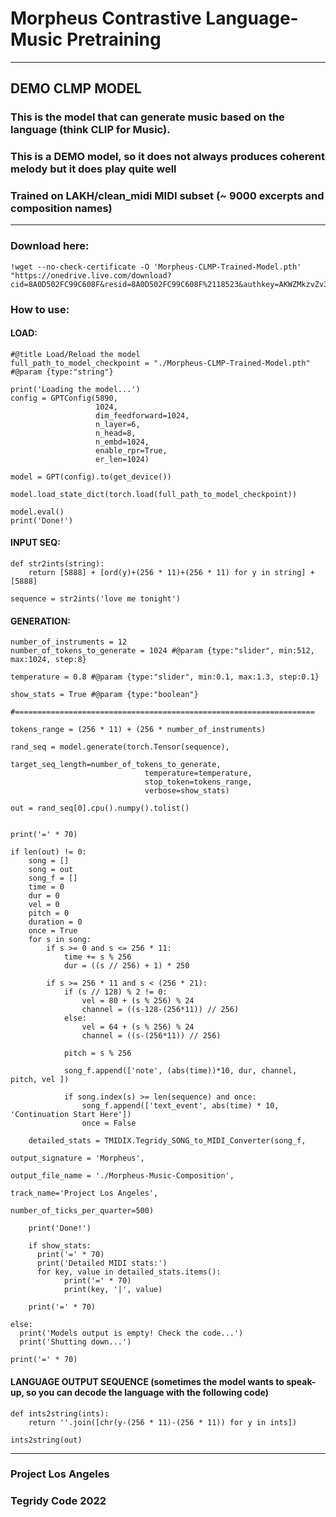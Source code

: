 # Morpheus Contrastive Language-Music Pretraining

***

## DEMO CLMP MODEL

### This is the model that can generate music based on the language (think CLIP for Music).

### This is a DEMO model, so it does not always produces coherent melody but it does play quite well

### Trained on LAKH/clean_midi MIDI subset (~ 9000 excerpts and composition names)

***

### Download here:

```
!wget --no-check-certificate -O 'Morpheus-CLMP-Trained-Model.pth' "https://onedrive.live.com/download?cid=8A0D502FC99C608F&resid=8A0D502FC99C608F%2118523&authkey=AKWZMkzvZv3WBSo"
```

### How to use:

#### LOAD:

```
#@title Load/Reload the model
full_path_to_model_checkpoint = "./Morpheus-CLMP-Trained-Model.pth" #@param {type:"string"}

print('Loading the model...')
config = GPTConfig(5890, 
                   1024,
                   dim_feedforward=1024,
                   n_layer=6, 
                   n_head=8, 
                   n_embd=1024,
                   enable_rpr=True,
                   er_len=1024)

model = GPT(config).to(get_device())

model.load_state_dict(torch.load(full_path_to_model_checkpoint))

model.eval()
print('Done!')
```

#### INPUT SEQ:

```
def str2ints(string):
    return [5888] + [ord(y)+(256 * 11)+(256 * 11) for y in string] + [5888]

sequence = str2ints('love me tonight')
```

#### GENERATION:

```
number_of_instruments = 12
number_of_tokens_to_generate = 1024 #@param {type:"slider", min:512, max:1024, step:8}

temperature = 0.8 #@param {type:"slider", min:0.1, max:1.3, step:0.1}

show_stats = True #@param {type:"boolean"}

#===================================================================

tokens_range = (256 * 11) + (256 * number_of_instruments)

rand_seq = model.generate(torch.Tensor(sequence), 
                              target_seq_length=number_of_tokens_to_generate, 
                              temperature=temperature,
                              stop_token=tokens_range,
                              verbose=show_stats)
    
out = rand_seq[0].cpu().numpy().tolist()


print('=' * 70)

if len(out) != 0:
    song = []
    song = out
    song_f = []
    time = 0
    dur = 0
    vel = 0
    pitch = 0
    duration = 0
    once = True
    for s in song:
        if s >= 0 and s <= 256 * 11:
            time += s % 256
            dur = ((s // 256) + 1) * 250

        if s >= 256 * 11 and s < (256 * 21):
            if (s // 128) % 2 != 0:
                vel = 80 + (s % 256) % 24
                channel = ((s-128-(256*11)) // 256)
            else:
                vel = 64 + (s % 256) % 24
                channel = ((s-(256*11)) // 256)

            pitch = s % 256

            song_f.append(['note', (abs(time))*10, dur, channel, pitch, vel ])

            if song.index(s) >= len(sequence) and once:
                song_f.append(['text_event', abs(time) * 10, 'Continuation Start Here'])
                once = False

    detailed_stats = TMIDIX.Tegridy_SONG_to_MIDI_Converter(song_f,
                                                          output_signature = 'Morpheus',  
                                                          output_file_name = './Morpheus-Music-Composition', 
                                                          track_name='Project Los Angeles', 
                                                          number_of_ticks_per_quarter=500)

    print('Done!')

    if show_stats:
      print('=' * 70)
      print('Detailed MIDI stats:')
      for key, value in detailed_stats.items():
            print('=' * 70)
            print(key, '|', value)

    print('=' * 70)

else:
  print('Models output is empty! Check the code...')
  print('Shutting down...')

print('=' * 70)
```

#### LANGUAGE OUTPUT SEQUENCE (sometimes the model wants to speak-up, so you can decode the language with the following code)

```
def ints2string(ints):
    return ''.join([chr(y-(256 * 11)-(256 * 11)) for y in ints])

ints2string(out)
```

***

### Project Los Angeles

### Tegridy Code 2022
